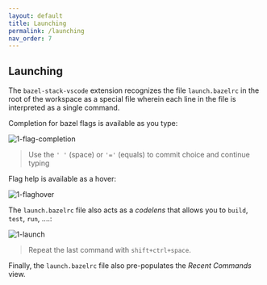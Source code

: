 ```yaml
---
layout: default
title: Launching
permalink: /launching
nav_order: 7
---
```


## Launching

<p></p>

The `bazel-stack-vscode` extension recognizes the file `launch.bazelrc` in the
root of the workspace as a special file wherein each line in the file is
interpreted as a single command.

Completion for bazel flags is available as you type:

![1-flag-completion](https://user-images.githubusercontent.com/50580/89370594-5ce66000-d69e-11ea-8838-7520efd6531a.gif)

> Use the `' '` (space) or `'='` (equals) to commit choice and continue typing

Flag help is available as a hover:

![1-flaghover](https://user-images.githubusercontent.com/50580/89370676-8f905880-d69e-11ea-958b-5b7574abd067.gif)

The `launch.bazelrc` file also acts as a *codelens* that allows you to  `build`, `test`, `run`, ....:

![1-launch](https://user-images.githubusercontent.com/50580/89370737-b64e8f00-d69e-11ea-970d-d139fbaab06f.gif)

> Repeat the last command with `shift+ctrl+space`.

Finally, the `launch.bazelrc` file also pre-populates the *Recent Commands* view.